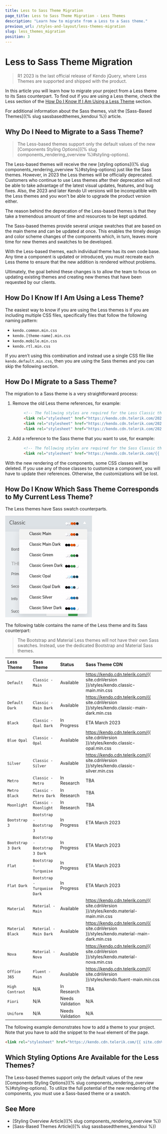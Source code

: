 ```yaml
---
title: Less to Sass Theme Migration
page_title: Less to Sass Theme Migration - Less Themes
description: "Learn how to migrate from a Less to a Sass theme."
previous_url: /styles-and-layout/less-themes-migration
slug: less_themes_migration
position: 3
---
```


# Less to Sass Theme Migration

> R1 2023 is the last official release of Kendo jQuery, where Less Themes are supported and shipped with the product.

In this article you will learn how to migrate your project from a Less theme to its Sass counterpart. To find out if you are using a Less theme, check the Less section of the [How Do I Know If I Am Using a Less Theme](#how-do-i-know-if-i-am-using-a-less-theme) section.

For additional information about the Sass themes, visit the [Sass-Based Themes]({% slug sassbasedthemes_kendoui %}) article.

## Why Do I Need to Migrate to a Sass Theme?

> The Less-based themes support only the default values of the new [Components Styling Options]({% slug components_rendering_overview %}#styling-options).

The Less-based themes will receive the new [styling options]({% slug components_rendering_overview %}#styling-options) just like the Sass themes. However, in 2023 the Less themes will be officially deprecated. Customers who continue to use Less themes after their deprecation will not be able to take advantage of the latest visual updates, features, and bug fixes. Also, the 2023 and later Kendo UI versions will be incompatible with the Less themes and you won't be able to upgrade the product version either.

The reason behind the deprecation of the Less-based themes is that they take a tremendous amount of time and resources to be kept updated.

The Sass-based themes provide several unique swatches that are based on the main theme and can be updated at once. This enables the timely design and color scheme changes of the components which, in turn, leaves more time for new themes and swatches to be developed.

With the Less-based themes, each individual theme has its own code base. Any time a component is updated or introduced, you must recreate each Less theme to ensure that the new addition is rendered without problems.

Ultimately, the goal behind these changes is to allow the team to focus on updating existing themes and creating new themes that have been requested by our clients.

## How Do I Know If I Am Using a Less Theme?

The easiest way to know if you are using the Less themes is if you are including multiple CSS files, specifically files that follow the following naming pattern:

- `kendo.common.min.css`
- `kendo.[theme-name].min.css`
- `kendo.mobile.min.css`
- `kendo.rtl.min.css`

If you aren’t using this combination and instead use a single CSS file like `kendo.default.min.css`, then you are using the Sass themes and you can skip the following section.

## How Do I Migrate to a Sass Theme?

The migration to a Sass theme is a very straightforward process:

1. Remove the old Less theme references, for example:

   ```html
        <!-- The following styles are required for the Less Classic theme. -->
        <link rel="stylesheet" href="https://kendo.cdn.telerik.com/2022.1.119/styles/kendo.common.min.css" />
        <link rel="stylesheet" href="https://kendo.cdn.telerik.com/2022.1.119/styles/kendo.default.min.css" />
        <link rel="stylesheet" href="https://kendo.cdn.telerik.com/2022.1.119/styles/kendo.default.mobile.min.css" />
   ```

1. Add a reference to the Sass theme that you want to use, for example:

   ```html
        <!-- The following styles are required for the Sass Classic theme. -->
        <link rel="stylesheet" href="https://kendo.cdn.telerik.com/{{ site.cdnVersion }}/styles/kendo.classic-main.min.css" />
   ```

With the new rendering of the components, some CSS classes will be deleted. If you use any of those classes to customize a component, you will have to update their references. Otherwise, the customizations will be lost.

## How Do I Know Which Sass Theme Corresponds to My Current Less Theme?

The Less themes have Sass swatch counterparts.

![Kendo UI for jQuery Classic Swatches](../images/theme-builder-classic-swatches.png)

The following table contains the name of the Less theme and its Sass counterpart:

> The Bootstrap and Material Less themes will not have their own Sass swatches. Instead, use the dedicated Bootstrap and Material Sass themes.

| Less Theme   | Sass Theme | Status | Sass Theme CDN
|:---         |:---        |:---        |:---
| `Default` | `Classic - Main` | Available | https://kendo.cdn.telerik.com/{{ site.cdnVersion }}/styles/kendo.classic-main.min.css |
| `Default Dark` | `Classic - Main Dark` | Available | https://kendo.cdn.telerik.com/{{ site.cdnVersion }}/styles/kendo.classic-main-dark.min.css |
| `Black` | `Classic - Opal Dark` | In Progress | ETA March 2023 |
| `Blue Opal` | `Classic - Opal` | Available | https://kendo.cdn.telerik.com/{{ site.cdnVersion }}/styles/kendo.classic-opal.min.css |
| `Silver` | `Classic - Silver` | Available | https://kendo.cdn.telerik.com/{{ site.cdnVersion }}/styles/kendo.classic-silver.min.css |
| `Metro` | `Classic - Metro` | In Research | TBA |
| `Metro Black` | `Classic - Metro Dark` | In Research | TBA |
| `Moonlight` | `Classic - Moonlight` | In Research | TBA |
| `Bootstrap 3` | `Bootstrap - Bootstrap 3` | In Progress | ETA March 2023 |
| `Bootstrap 3 Dark` | `Bootstrap - Bootstrap 3 Dark` | In Progress | ETA March 2023 |
| `Flat` | `Bootstrap - Turquoise` | In Progress | ETA March 2023 |
| `Flat Dark` | `Bootstrap - Turquoise Dark` | In Progress | ETA March 2023 |
| `Material` | `Material - Main` | Available | https://kendo.cdn.telerik.com/{{ site.cdnVersion }}/styles/kendo.material-main.min.css |
| `Material Black` | `Material - Main Dark` | Available | https://kendo.cdn.telerik.com/{{ site.cdnVersion }}/styles/kendo.material-main-dark.min.css |
| `Nova` | `Material - Nova` | Available | https://kendo.cdn.telerik.com/{{ site.cdnVersion }}/styles/kendo.material-nova.min.css |
| `Office 365` | `Fluent - Main` | Available | https://kendo.cdn.telerik.com/{{ site.cdnVersion }}/styles/kendo.fluent-main.min.css |
| `High Contrast` | N/A | In Research | TBA |
| `Fiori` | N/A | Needs Validation | N/A |
| `Uniform` | N/A | Needs Validation | N/A |

The following example demonstrates how to add a theme to your project. Note that you have to add the snippet to the `head` element of the page.

```html
<link rel="stylesheet" href="https://kendo.cdn.telerik.com/{{ site.cdnVersion }}/styles/kendo.classic-main.min.css" />
```

## Which Styling Options Are Available for the Less Themes?

The Less-based themes support only the default values of the new [Components Styling Options]({% slug components_rendering_overview %}#styling-options). To utilize the full potential of the new rendering of the components, you must use a Sass-based theme or a swatch.

## See More

* [Styling Overview Article]({% slug components_rendering_overview %})
* [Sass-Based Themes Article]({% slug sassbasedthemes_kendoui %})
